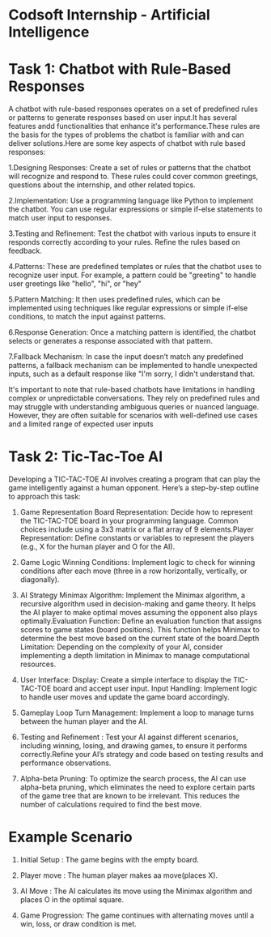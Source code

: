 # Codsoft Internship - Artificial Intelligence 
# Task 1: Chatbot with Rule-Based Responses
 A chatbot with rule-based responses operates on a set of predefined rules or patterns to generate responses based on user input.It has several features andd functionalities that enhance it's performance.These rules are the basis for the types of problems the chatbot is familiar with and can deliver solutions.Here are some key aspects of chatbot with rule based responses:
 
1.Designing Responses: Create a set of rules or patterns that the chatbot will recognize and respond to. These rules could cover common greetings, questions about the internship, and other related topics.

2.Implementation: Use a programming language like Python to implement the chatbot. You can use regular expressions or simple if-else statements to match user input to responses.

3.Testing and Refinement: Test the chatbot with various inputs to ensure it responds correctly according to your rules. Refine the rules based on feedback.

4.Patterns: These are predefined templates or rules that the chatbot uses to recognize user input. For example, a pattern could be "greeting" to handle user greetings like "hello", "hi", or "hey"

5.Pattern Matching: It then uses predefined rules, which can be implemented using techniques like regular expressions or simple if-else conditions, to match the input against patterns.

6.Response Generation: Once a matching pattern is identified, the chatbot selects or generates a response associated with that pattern.

7.Fallback Mechanism: In case the input doesn’t match any predefined patterns, a fallback mechanism can be implemented to handle unexpected inputs, such as a default response like "I'm sorry, I didn't understand that.

It's important to note that rule-based chatbots have limitations in handling complex or unpredictable conversations. They rely on predefined rules and may struggle with understanding ambiguous queries or nuanced language. However, they are often suitable for scenarios with well-defined use cases and a limited range of expected user inputs

# Task 2: Tic-Tac-Toe AI
Developing a TIC-TAC-TOE AI involves creating a program that can play the game intelligently against a human opponent. Here’s a step-by-step outline to approach this task:

1. Game Representation
Board Representation: Decide how to represent the TIC-TAC-TOE board in your programming language. Common choices include using a 3x3 matrix or a flat array of 9 elements.Player Representation: Define constants or variables to represent the players (e.g., X for the human player and O for the AI).

2. Game Logic
Winning Conditions: Implement logic to check for winning conditions after each move (three in a row horizontally, vertically, or diagonally).

3. AI Strategy
Minimax Algorithm: Implement the Minimax algorithm, a recursive algorithm used in decision-making and game theory. It helps the AI player to make optimal moves assuming the opponent also plays optimally.Evaluation Function: Define an evaluation function that assigns scores to game states (board positions). This function helps Minimax to determine the best move based on the current state of the board.Depth Limitation: Depending on the complexity of your AI, consider implementing a depth limitation in Minimax to manage computational resources.

4. User Interface: Display: Create a simple interface to display the TIC-TAC-TOE board and accept user input.
Input Handling: Implement logic to handle user moves and update the game board accordingly.

5. Gameplay Loop
Turn Management: Implement a loop to manage turns between the human player and the AI.

6. Testing and Refinement : Test your AI against different scenarios, including winning, losing, and drawing games, to ensure it performs correctly.Refine your AI’s strategy and code based on testing results and performance observations.

7. Alpha-beta Pruning: To optimize the search process, the AI can use alpha-beta pruning, which eliminates the need to explore certain parts of the game tree that are known to be irrelevant. This reduces the number of calculations required to find the best move.

# Example Scenario
1. Initial Setup : The game begins with the empty board.

2. Player move : The human player makes aa move(places X).

3. AI Move : The AI calculates its move using the Minimax algorithm and places O in the optimal square.

4. Game Progression: The game continues with alternating moves until a win, loss, or draw condition is met.
